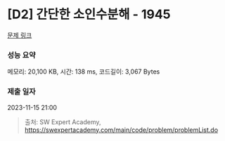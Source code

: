 # [D2] 간단한 소인수분해 - 1945 

[문제 링크](https://swexpertacademy.com/main/code/problem/problemDetail.do?contestProbId=AV5Pl0Q6ANQDFAUq) 

### 성능 요약

메모리: 20,100 KB, 시간: 138 ms, 코드길이: 3,067 Bytes

### 제출 일자

2023-11-15 21:00



> 출처: SW Expert Academy, https://swexpertacademy.com/main/code/problem/problemList.do